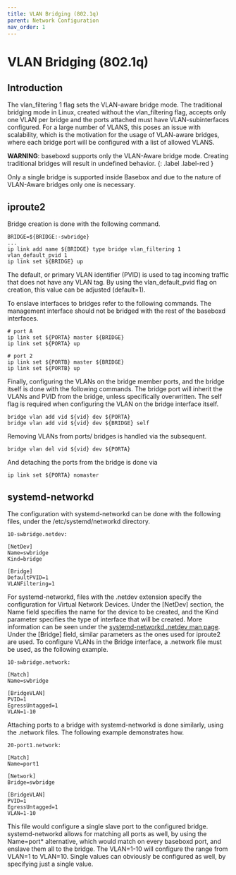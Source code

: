 ```yaml
---
title: VLAN Bridging (802.1q)
parent: Network Configuration
nav_order: 1
---
```


# VLAN Bridging (802.1q)

## Introduction

The vlan_filtering 1 flag sets the VLAN-aware bridge mode. The traditional bridging mode in Linux, created without the vlan_filtering flag, accepts only one VLAN per bridge and the ports attached must have VLAN-subinterfaces configured. For a large number of VLANS, this poses an issue with scalability, which is the motivation for the usage of VLAN-aware bridges, where each bridge port will be configured with a list of allowed VLANS.

**WARNING**: baseboxd supports only the VLAN-Aware bridge mode. Creating traditional bridges will result in undefined behavior.
{: .label .label-red }

Only a single bridge is supported inside Basebox and due to the nature of VLAN-Aware bridges only one is necessary.

## iproute2

Bridge creation is done with the following command.

```
BRIDGE=${BRIDGE:-swbridge}
...
ip link add name ${BRIDGE} type bridge vlan_filtering 1 vlan_default_pvid 1
ip link set ${BRIDGE} up
```

The default, or primary VLAN identifier (PVID) is used to tag incoming traffic that does not have any VLAN tag. By using the vlan_default_pvid flag on creation, this value can be adjusted (default=1).

To enslave interfaces to bridges refer to the following commands. The management interface should not be bridged with the rest of the baseboxd interfaces.

```
# port A
ip link set ${PORTA} master ${BRIDGE}
ip link set ${PORTA} up

# port 2
ip link set ${PORTB} master ${BRIDGE}
ip link set ${PORTB} up
```

Finally, configuring the VLANs on the bridge member ports, and the bridge itself is done with the following commands. The bridge port will inherit the VLANs and PVID from the bridge, unless specifically overwritten. The self flag is required when configuring the VLAN on the bridge interface itself.

```
bridge vlan add vid ${vid} dev ${PORTA}
bridge vlan add vid ${vid} dev ${BRIDGE} self
```

Removing VLANs from ports/ bridges is handled via the subsequent.

```
bridge vlan del vid ${vid} dev ${PORTA}
```

And detaching the ports from the bridge is done via

```
ip link set ${PORTA} nomaster
```

## systemd-networkd

The configuration with systemd-networkd can be done with the following files, under the /etc/systemd/networkd directory.

```
10-swbridge.netdev:

[NetDev]
Name=swbridge
Kind=bridge

[Bridge]
DefaultPVID=1
VLANFiltering=1
```

For systemd-networkd, files with the .netdev extension specify the configuration for Virtual Network Devices. Under the [NetDev] section, the Name field specifies the name for the device to be created, and the Kind parameter specifies the type of interface that will be created. More information can be seen under the [systemd-networkd .netdev man page](https://www.freedesktop.org/software/systemd/man/systemd.netdev.html#Supported%20netdev%20kinds). Under the [Bridge] field, similar parameters as the ones used for iproute2 are used. To configure VLANs in the Bridge interface, a .network file must be used, as the following example.

```
10-swbridge.network:

[Match]
Name=swbridge

[BridgeVLAN]
PVID=1
EgressUntagged=1
VLAN=1-10
```

Attaching ports to a bridge with systemd-networkd is done similarly, using the .network files. The following example demonstrates how.

```
20-port1.network:

[Match]
Name=port1

[Network]
Bridge=swbridge

[BridgeVLAN]
PVID=1
EgressUntagged=1
VLAN=1-10
```

This file would configure a single slave port to the configured bridge. systemd-networkd allows for matching all ports as well, by using the Name=port\* alternative, which would match on every baseboxd port, and enslave them all to the bridge. The VLAN=1-10 will configure the range from VLAN=1 to VLAN=10. Single values can obviously be configured as well, by specifying just a single value.
